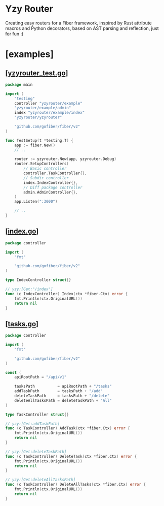 # Yzy Router

Creating easy routers for a Fiber framework, inspired by Rust attribute macros and Python decorators, based on AST parsing and reflection, just for fun :)

# [examples]

## [[yzyrouter_test.go](https://github.com/Sssilencee/yzyrouter/blob/main/yzyrouter.go)]

```go
package main

import (
	"testing"
	controller "yzyrouter/example"
	"yzyrouter/example/admin"
	index "yzyrouter/example/index"
	"yzyrouter/yzyrouter"

	"github.com/gofiber/fiber/v2"
)

func TestSetup(t *testing.T) {
	app := fiber.New()
	// ..

	router := yzyrouter.New(app, yzyrouter.Debug)
	router.SetupControllers(
		// Basic controller
		controller.TaskController{},
		// Subdir controller
		index.IndexController{},
		// Diff package controller
		admin.AdminController{},
	)
	app.Listen(":3000")

	// ..
}

```
## [[index.go](https://github.com/Sssilencee/yzyrouter/blob/main/example/index/index.go)]

```go
package controller

import (
	"fmt"

	"github.com/gofiber/fiber/v2"
)

type IndexController struct{}

// yzy:[Get:"/index"]
func (c IndexController) Index(ctx *fiber.Ctx) error {
	fmt.Println(ctx.OriginalURL())
	return nil
}

```


## [[tasks.go](https://github.com/Sssilencee/yzyrouter/blob/main/example/tasks.go)]

```go
package controller

import (
	"fmt"

	"github.com/gofiber/fiber/v2"
)

const (
	apiRootPath = "/api/v1"

	tasksPath          = apiRootPath + "/tasks"
	addTaskPath        = tasksPath + "/add"
	deleteTaskPath     = tasksPath + "/delete"
	deleteAllTasksPath = deleteTaskPath + "All"
)

type TaskController struct{}

// yzy:[Get:addTaskPath]
func (c TaskController) AddTask(ctx *fiber.Ctx) error {
	fmt.Println(ctx.OriginalURL())
	return nil
}

// yzy:[Get:deleteTaskPath]
func (c TaskController) DeleteTask(ctx *fiber.Ctx) error {
	fmt.Println(ctx.OriginalURL())
	return nil
}

// yzy:[Get:deleteAllTasksPath]
func (c TaskController) DeleteAllTasks(ctx *fiber.Ctx) error {
	fmt.Println(ctx.OriginalURL())
	return nil
}
```
